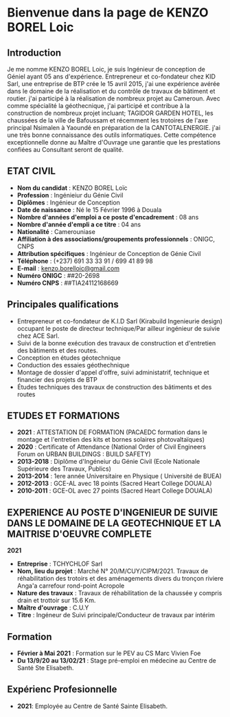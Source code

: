 # Bienvenue dans la page de KENZO BOREL Loic

## Introduction

Je me nomme KENZO BOREL Loic, je suis Ingénieur de conception de Géniel ayant 05 ans d'expérience. Entrepreneur et co-fondateur chez KID Sarl, une entreprise de BTP crée le 15 avril 2015, j'ai une expérience avérée dans le domaine de la réalisation et du contrôle de travaux de bâtiment et routier. j'ai participé à la réalisation de nombreux projet au Cameroun. Avec comme spécialité la géothecnique, j'ai participé et contribue à la construction de nombreux projet incluant; TAGIDOR GARDEN HOTEL, les chaussées de la ville de Bafoussam et récemment les trotoires de l'axe principal Nsimalen à Yaoundé en préparation de la CANTOTALENERGIE. j'ai une très bonne connaissance des outils informatiques. Cette compétence exceptionnelle donne au Maître d'Ouvrage une garantie que les prestations confiées au Consultant seront de qualité.

## ETAT CIVIL 

* **Nom du candidat** : KENZO BOREL Loïc 
* **Profession** : Ingénieiur du Génie Civil 
* **Diplômes** : Ingénieur de Conception 
* **Date de naissance** : Né le 15 Février 1996 à Douala 
* **Nombre d'années d'emploi a ce poste d'encadrement** : 08 ans
* **Nombre d'année d'empli a ce titre** : 04 ans
* **Nationalité** : Camerouniase
* **Affiliation à des associations/groupements professionnels** : ONIGC, CNPS
* **Attribution spécifiques** : Ingénieur de Conception de Génie Civil
* **Téléphone** : (+237) 691 33 33 91 / 699 41 89 98
* **E-mail** : kenzo.borelloic@gmail.com
* **Numéro ONIGC** : ##20-2698
* **Numéro CNPS** : ##TIA24112168669

## Principales qualifications
* Entrepreneur et co-fondateur de K.I.D Sarl (Kirabuild Ingenieurie design) occupant le poste de directeur technique/Par ailleur ingénieur de suivie chez ACE Sarl.
* Suivi de la bonne exécution des travaux de construction et d'entretien des bâtiments et des routes.
* Conception en études géotechnique
* Conduction des essaies géothechnique
* Montage de dossier d'appel d'offre, suivi administatrif, technique et financier des projets de BTP
* Études techniques des travaux de construction des bâtiments et des routes 

## ETUDES ET FORMATIONS
* **2021** : ATTESTATION DE FORMATION (PACAEDC formation dans le montage et l'entretien des kits et bornes solaires photovaltaïques) 
* **2020** : Certificate of Attendance (National Order of Civil Engineers Forum on URBAN BUILDINGS : BUILD SAFETY) 
* **2013-2018** : Diplôme d'Ingéneiur du Génie Civil (Ecole Nationale Supérieure des Travaux, Publics) 
* **2013-2014** : 1ere année Universitaire en Physique ( Université de BUEA) 
* **2012-2013** : GCE-AL avec 18 points (Sacred Heart College DOUALA)
* **2010-2011** : GCE-OL avec 27 points (Sacred Heart College DOUALA)

## EXPERIENCE AU POSTE D'INGENIEUR DE SUIVIE DANS LE DOMAINE DE LA GEOTECHNIQUE ET LA MAITRISE D'OEUVRE COMPLETE
**2021**
* **Entreprise** : TCHYCHLOF Sarl
* **Nom, lieu du projet** : Marché N° 20/M/CUY/CIPM/2021. Travaux de réhabilitation des trotoirs et des aménagements divers du tronçon riviere Anga'a carrefour rond-point Acropole
* **Nature des travaux** : Travaux de réhabilitation de la chaussée y compris drain et trottoir sur 15.6 Km.
* **Maître d'ouvrage** : C.U.Y
* **Titre** : Ingéneur de Suivi principale/Conducteur de travaux par intérim

## Formation
* **Février à Mai 2021** : Formation sur le PEV au CS Marc Vivien Foe 
*  **Du 13/9/20 au 13/02/21** : Stage pré-emploi en médecine au Centre de Santé Ste Elisabeth.

## Expérienc Profesionnelle
*  **2021**: Employée au Centre de Santé Sainte Elisabeth.
